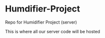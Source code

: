# Humdifier-Project
Repo for Humidifier Project (server)

This is where all our server code will be hosted